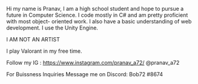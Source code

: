 Hi my name is Pranav, I am a high school student and hope to pursue a future in Computer Science.
I code mostly in C# and am pretty proficient with most object- oriented work. I also have a basic understanding of web development.
I use the Unity Engine. 

I AM NOT AN ARTIST

I play Valorant in my free time.

Follow my IG : https://www.instagram.com/pranav_a72/  @pranav_a72

For Buissness Inquiries Message me on Discord:
Bob72 #8674

